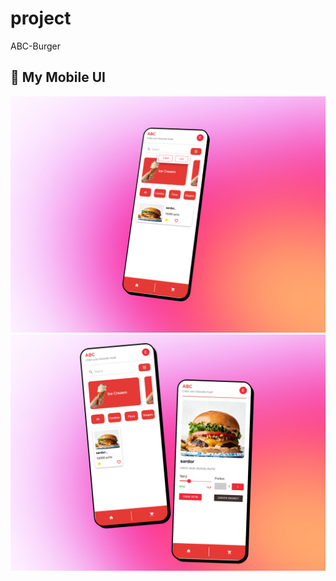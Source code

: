 # project

ABC-Burger

## 📱 My Mobile UI

![My App](./public/451shots_so.png)
![My App](./public/771shots_so.png)
